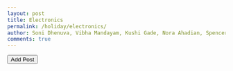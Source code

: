 ```yaml
---
layout: post
title: Electronics
permalink: /holiday/electronics/
author: Soni Dhenuva, Vibha Mandayam, Kushi Gade, Nora Ahadian, Spencer Lyons
comments: true
---
```


<html>
<button onclick="location.href='{{ site.baseurl }}/holiday/post/'">Add Post</button>
</html>